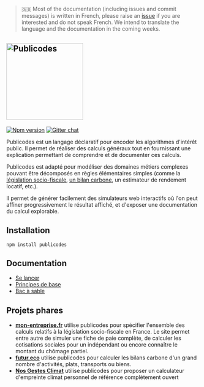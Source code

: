 > 🇬🇧 Most of the documentation (including issues and commit messages) is written in French, please raise an [issue](https://github.com/betagouv/publicodes/issues/new) if you are interested and do not speak French. We intend to translate the language and the documentation in the coming weeks.

## <a href="https://publi.codes"><img src="https://mon-entreprise.fr/images/logo-publicodes.png" alt="Publicodes" width="200"/></a>

[![Npm version](https://img.shields.io/npm/v/publicodes)](https://www.npmjs.com/package/publicodes)
[![Gitter chat](https://badges.gitter.im/publicodes/publicodes.png)](https://gitter.im/publicodes/community)

Publicodes est un langage déclaratif pour encoder les algorithmes d'intérêt
public. Il permet de réaliser des calculs généraux tout en fournissant une
explication permettant de comprendre et de documenter ces calculs.

Publicodes est adapté pour modéliser des domaines métiers complexes pouvant être
décomposés en règles élémentaires simples (comme la [législation socio-fiscale](https://github.com/betagouv/mon-entreprise/tree/master/publicodes),
[un bilan carbone](https://github.com/laem/futureco-data/blob/master/co2.yaml),
un estimateur de rendement locatif, etc.).

Il permet de générer facilement des simulateurs web interactifs où l'on peut affiner
progressivement le résultat affiché, et d'exposer une documentation du calcul explorable.

## Installation

```
npm install publicodes
```

## Documentation

-   [Se lancer](https://publi.codes/langage/se-lancer)
-   [Principes de base](https://publi.codes/langage/principes-de-base)
-   [Bac à sable](https://publi.codes/studio)

## Projets phares

-   **[mon-entreprise.fr](https://mon-entreprise.fr/simulateurs)** utilise publicodes
    pour spécifier l'ensemble des calculs relatifs à la législation socio-fiscale
    en France. Le site permet entre autre de simuler une fiche de paie complète,
    de calculer les cotisations sociales pour un indépendant ou encore connaître
    le montant du chômage partiel.
-   **[futur.eco](https://futur.eco/)** utilise publicodes pour calculer les bilans
    carbone d'un grand nombre d'activités, plats, transports ou biens.
-   **[Nos Gestes Climat](https://ecolab.ademe.fr/apps/climat)** utilise publicodes pour proposer un calculateur d'empreinte climat personnel de référence complètement ouvert
